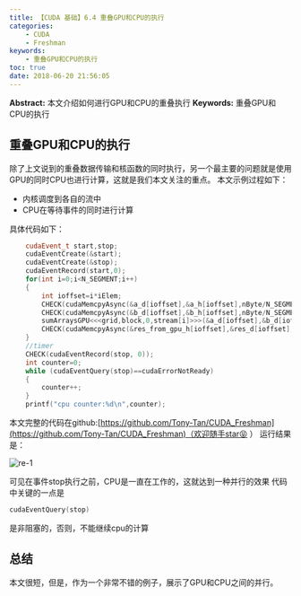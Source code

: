 ```yaml
---
title: 【CUDA 基础】6.4 重叠GPU和CPU的执行
categories:
    - CUDA
    - Freshman
keywords:
    - 重叠GPU和CPU的执行
toc: true
date: 2018-06-20 21:56:05
---
```


**Abstract:** 本文介绍如何进行GPU和CPU的重叠执行
**Keywords:** 重叠GPU和CPU的执行

<!--more-->
## 重叠GPU和CPU的执行
除了上文说到的重叠数据传输和核函数的同时执行，另一个最主要的问题就是使用GPU的同时CPU也进行计算，这就是我们本文关注的重点。
本文示例过程如下：
- 内核调度到各自的流中
- CPU在等待事件的同时进行计算

具体代码如下：
```c++
    cudaEvent_t start,stop;
    cudaEventCreate(&start);
    cudaEventCreate(&stop);
    cudaEventRecord(start,0);
    for(int i=0;i<N_SEGMENT;i++)
    {
        int ioffset=i*iElem;
        CHECK(cudaMemcpyAsync(&a_d[ioffset],&a_h[ioffset],nByte/N_SEGMENT,cudaMemcpyHostToDevice,stream[i]));
        CHECK(cudaMemcpyAsync(&b_d[ioffset],&b_h[ioffset],nByte/N_SEGMENT,cudaMemcpyHostToDevice,stream[i]));
        sumArraysGPU<<<grid,block,0,stream[i]>>>(&a_d[ioffset],&b_d[ioffset],&res_d[ioffset],iElem);
        CHECK(cudaMemcpyAsync(&res_from_gpu_h[ioffset],&res_d[ioffset],nByte/N_SEGMENT,cudaMemcpyDeviceToHost,stream[i]));
    }
    //timer
    CHECK(cudaEventRecord(stop, 0));
    int counter=0;
    while (cudaEventQuery(stop)==cudaErrorNotReady)
    {
        counter++;
    }
    printf("cpu counter:%d\n",counter);
```

本文完整的代码在github:[https://github.com/Tony-Tan/CUDA_Freshman](https://github.com/Tony-Tan/CUDA_Freshman)（欢迎随手star😝 ）
运行结果是：

![re-1](https://tony4ai-1251394096.cos.ap-hongkong.myqcloud.com/blog_images/CUDA-F-6-4-重叠GPU和CPU的执行/re-1.png)

可见在事件stop执行之前，CPU是一直在工作的，这就达到一种并行的效果
代码中关键的一点是
```c++
cudaEventQuery(stop)
```
是非阻塞的，否则，不能继续cpu的计算
## 总结
本文很短，但是，作为一个非常不错的例子，展示了GPU和CPU之间的并行。
